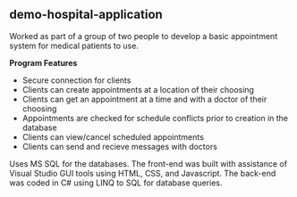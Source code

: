 ## demo-hospital-application

Worked as part of a group of two people to develop a basic appointment system for medical patients to use.

**Program Features**
* Secure connection for clients
* Clients can create appointments at a location of their choosing
* Clients can get an appointment at a time and with a doctor of their choosing
* Appointments are checked for schedule conflicts prior to creation in the database
* Clients can view/cancel scheduled appointments
* Clients can send and recieve messages with doctors

Uses MS SQL for the databases. The front-end was built with assistance of Visual Studio GUI tools using HTML, CSS, and Javascript. The back-end was coded in C# using LINQ to SQL for database queries.
